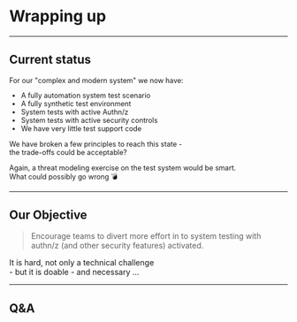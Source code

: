 <!-- .slide: data-background-image="./content/images/appsec-icon.svg" data-background-size="7%" data-background-position="right 2% top 2%"-->
<!-- markdownlint-disable MD041 MD033 -->

# Wrapping up

---

## Current status

<div style="font-size:0.9em">

For our "complex and modern system" we now have:

- A fully automation system test scenario<!-- .element: class="fragment" data-fragment-index="1" -->
- A fully synthetic test environment <!-- .element: class="fragment" data-fragment-index="2" -->
- System tests with active Authn/z <!-- .element: class="fragment" data-fragment-index="3" -->
- System tests with active security controls <!-- .element: class="fragment" data-fragment-index="4" -->
- We have very little test support code <!-- .element: class="fragment" data-fragment-index="5" -->

We have broken a few principles to reach this state - </br>the trade-offs could be acceptable? <!-- .element: class="fragment" data-fragment-index="6" -->

Again, a threat modeling exercise on the test system would be smart.</br>What could possibly go wrong 💣 <!-- .element: class="fragment" data-fragment-index="6" -->

</div>

---

## Our Objective

> Encourage teams to divert more effort in to system testing with authn/z (and other security features) activated.

It is hard, not only a technical challenge </br>- but it is doable - and necessary ...

---

## Q&A<!-- .element: style="font-size:5.5em"-->
